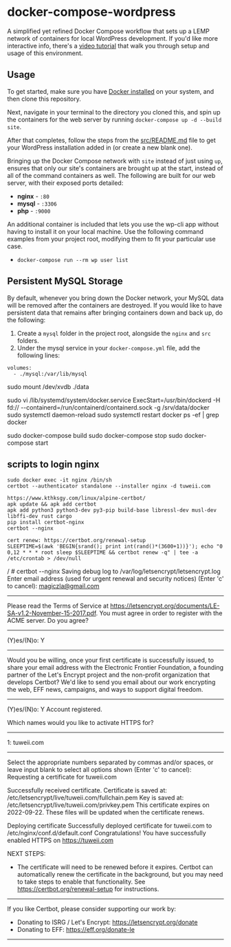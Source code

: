 # docker-compose-wordpress

A simplified yet refined Docker Compose workflow that sets up a LEMP network of containers for local WordPress development. If you'd like more interactive info, there's a [video tutorial](https://www.youtube.com/watch?v=kIqWxjDj4IU) that walk you through setup and usage of this environment.

## Usage

To get started, make sure you have [Docker installed](https://docs.docker.com/docker-for-mac/install/) on your system, and then clone this repository.

Next, navigate in your terminal to the directory you cloned this, and spin up the containers for the web server by running `docker-compose up -d --build site`.

After that completes, follow the steps from the [src/README.md](src/README.md) file to get your WordPress installation added in (or create a new blank one).

Bringing up the Docker Compose network with `site` instead of just using `up`, ensures that only our site's containers are brought up at the start, instead of all of the command containers as well. The following are built for our web server, with their exposed ports detailed:

- **nginx** - `:80`
- **mysql** - `:3306`
- **php** - `:9000`

An additional container is included that lets you use the wp-cli app without having to install it on your local machine. Use the following command examples from your project root, modifying them to fit your particular use case.

- `docker-compose run --rm wp user list`

## Persistent MySQL Storage

By default, whenever you bring down the Docker network, your MySQL data will be removed after the containers are destroyed. If you would like to have persistent data that remains after bringing containers down and back up, do the following:

1. Create a `mysql` folder in the project root, alongside the `nginx` and `src` folders.
2. Under the mysql service in your `docker-compose.yml` file, add the following lines:

```
volumes:
  - ./mysql:/var/lib/mysql
```

sudo mount /dev/xvdb ./data

sudo vi /lib/systemd/system/docker.service
ExecStart=/usr/bin/dockerd -H fd:// --containerd=/run/containerd/containerd.sock -g /srv/data/docker
sudo systemctl daemon-reload
sudo systemctl restart docker
ps -ef | grep docker

sudo docker-compose build
sudo docker-compose stop
sudo docker-compose start

## scripts to login nginx

```
sudo docker exec -it nginx /bin/sh
certbot --authenticator standalone --installer nginx -d tuweii.com

https://www.kthksgy.com/linux/alpine-certbot/
apk update && apk add certbot
apk add python3 python3-dev py3-pip build-base libressl-dev musl-dev libffi-dev rust cargo
pip install certbot-nginx
certbot --nginx

cert renew: https://certbot.org/renewal-setup
SLEEPTIME=$(awk 'BEGIN{srand(); print int(rand()*(3600+1))}'); echo "0 0,12 * * * root sleep $SLEEPTIME && certbot renew -q" | tee -a /etc/crontab > /dev/null

```

/ # certbot --nginx
Saving debug log to /var/log/letsencrypt/letsencrypt.log
Enter email address (used for urgent renewal and security notices)
(Enter 'c' to cancel): magiczla@gmail.com

---

Please read the Terms of Service at
https://letsencrypt.org/documents/LE-SA-v1.2-November-15-2017.pdf. You must
agree in order to register with the ACME server. Do you agree?

---

(Y)es/(N)o: Y

---

Would you be willing, once your first certificate is successfully issued, to
share your email address with the Electronic Frontier Foundation, a founding
partner of the Let's Encrypt project and the non-profit organization that
develops Certbot? We'd like to send you email about our work encrypting the web,
EFF news, campaigns, and ways to support digital freedom.

---

(Y)es/(N)o: Y
Account registered.

Which names would you like to activate HTTPS for?

---

1: tuweii.com

---

Select the appropriate numbers separated by commas and/or spaces, or leave input
blank to select all options shown (Enter 'c' to cancel):
Requesting a certificate for tuweii.com

Successfully received certificate.
Certificate is saved at: /etc/letsencrypt/live/tuweii.com/fullchain.pem
Key is saved at: /etc/letsencrypt/live/tuweii.com/privkey.pem
This certificate expires on 2022-09-22.
These files will be updated when the certificate renews.

Deploying certificate
Successfully deployed certificate for tuweii.com to /etc/nginx/conf.d/default.conf
Congratulations! You have successfully enabled HTTPS on https://tuweii.com

NEXT STEPS:

- The certificate will need to be renewed before it expires. Certbot can automatically renew the certificate in the background, but you may need to take steps to enable that functionality. See https://certbot.org/renewal-setup for instructions.

---

If you like Certbot, please consider supporting our work by:

- Donating to ISRG / Let's Encrypt: https://letsencrypt.org/donate
- Donating to EFF: https://eff.org/donate-le

---
